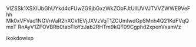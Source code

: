 VlZSSk1XSXlUbGhUYkd4cFUwZG9jbGxzWkZObFJtUllUVVJTVVZWWE9VeFhh
Mk0xVFVad1NGVnVaR2hXCk1EVjJXVzVqT1ZCUmIwdGpSMnh4Q21KdFVqQmxT
RnAyV1ZFOVBRb0tabTloYzJab2RHTm9kQT09Cgphd2xpenVxamVz

ikokdowixp